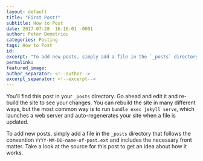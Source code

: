 ```yaml
---
layout: default
title: "First Post!"
subtitle: How to Post
date: 2017-07-28  16:16:01 -0001
author: Peter Demetriou
categories: Posting
tags: How to Post
id:
excerpt: "To add new posts, simply add a file in the `_posts` directory that follows the convention `YYYY-MM-DD-name-of-post.ext` and includes the necessary front matter."
permalink:
featured_image:
author_separator: <!--author-->
excerpt_separator: <!--excerpt-->
---
```


You’ll find this post in your `_posts` directory. Go ahead and edit it and re-build the site to see your changes. You can rebuild the site in many different ways, but the most common way is to run `bundle exec jekyll serve`, which launches a web server and auto-regenerates your site when a file is updated.

To add new posts, simply add a file in the `_posts` directory that follows the convention `YYYY-MM-DD-name-of-post.ext` and includes the necessary front matter. Take a look at the source for this post to get an idea about how it works.

